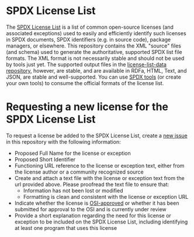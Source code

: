 # SPDX License List
The [SPDX License List](https://spdx.org/licenses/) is a list of common open-source licenses (and associated exceptions) used to easily and efficiently identify such licenses in SPDX documents, SPDX identifiers (e.g. in source code), package managers, or elsewhere.
This repository contains the XML "source" files (and schema) used to generate the authoritative, supported SPDX list file formats. The XML format is not necessarily stable and should not be used by tools just yet. The supported output files in the [license-list-data repository](https://github.com/spdx/license-list-data), however, are stable, and are available in RDFa, HTML, Text, and JSON, are stable and well-supported. You can use [SPDX tools](https://github.com/spdx/tools) (or create your own tools) to consume the official formats of the license list.


# Requesting a new license for the SPDX License List
To request a license be added to the SPDX License List, create a [new issue](https://github.com/spdx/license-list-XML/issues/new) in this repository with the following information:
* Proposed Full Name for the license or exception
* Proposed Short Identifier
* Functioning URL reference to the license or exception text, either from the license author or a community recognized source
* Create and attach a text file with the license or exception text from the url provided above. Please proofread the text file to ensure that:
  * Information has not been lost or modified
  * Formatting is clean and consistent with the license or exception URL
* Indicate whether the license is [OSI-approved](https://opensource.org/licenses/alphabetical) or whether it has been submitted for approval to the OSI and is currently under review
* Provide a short explanation regarding the need for this license or exception to be included on the SPDX License List, including identifying at least one program that uses this license
